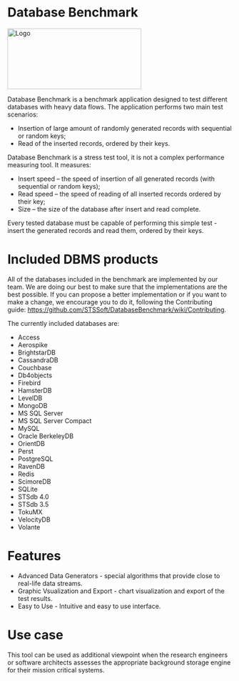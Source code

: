 # Database Benchmark

<img src="http://stssoft.com/files/logo-database-benchmark.png" alt="Logo" width="300" height="136"/>

Database Benchmark is a benchmark application designed to test different databases with heavy data flows. The application performs two main test scenarios:

- Insertion of large amount of randomly generated records with sequential or random keys;
- Read of the inserted records, ordered by their keys.

Database Benchmark is a stress test tool, it is not a complex performance measuring tool. It measures:

- Insert speed – the speed of insertion of all generated records (with sequential or random keys);
- Read speed – the speed of reading of all inserted records ordered by their key;
- Size – the size of the database after insert and read complete.

Every tested database must be capable of performing this simple test - insert the generated records and read them, ordered by their keys.

# Included DBMS products
All of the databases included in the benchmark are implemented by our team. We are doing our best to make sure that the implementations are the best possible. If you can propose a better implementation or if you want to make a change, we encourage you to do it, following the Contributing guide: https://github.com/STSSoft/DatabaseBenchmark/wiki/Contributing.

The currently included databases are:

* Access
* Aerospike
* BrightstarDB
* CassandraDB
* Couchbase
* Db4objects
* Firebird
* HamsterDB
* LevelDB
* MongoDB
* MS SQL Server
* MS SQL Server Compact
* MySQL
* Oracle BerkeleyDB
* OrientDB
* Perst
* PostgreSQL
* RavenDB
* Redis
* ScimoreDB
* SQLite
* STSdb 4.0
* STSdb 3.5
* TokuMX
* VelocityDB
* Volante

# Features
- Advanced Data Generators - special algorithms that provide close to real-life data streams.
- Graphic Vsualization and Export - chart visualization and export of the test results.
- Easy to Use - Intuitive and easy to use interface.

# Use case
This tool can be used as additional viewpoint when the research engineers or software architects assesses the appropriate background storage engine for their mission critical systems.


